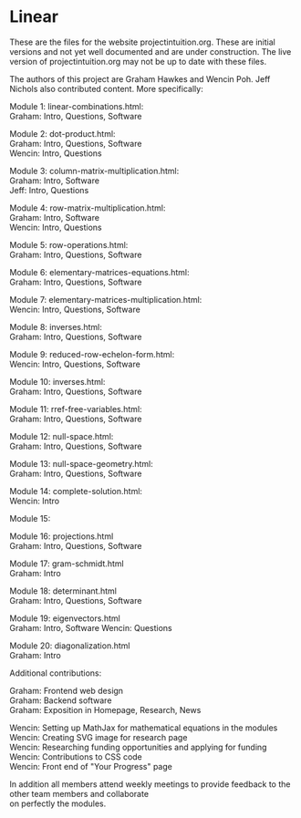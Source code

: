 # Linear

These are the files for the website projectintuition.org. These are initial versions and not yet well documented and are under construction.
The live version of projectintuition.org may not be up to date with these files.



The authors of this project are  Graham Hawkes and Wencin Poh.  Jeff Nichols also contributed content. More specifically:

Module 1: linear-combinations.html: <br>
Graham: Intro, Questions, Software

Module 2: dot-product.html:<br>
Graham: Intro, Questions, Software<br>
Wencin: Intro, Questions

Module 3: column-matrix-multiplication.html: <br>
Graham: Intro, Software<br>
Jeff: Intro, Questions

Module 4: row-matrix-multiplication.html:<br>
Graham: Intro, Software<br>
Wencin: Intro, Questions 

Module 5: row-operations.html:<br>
Graham: Intro, Questions, Software

Module 6: elementary-matrices-equations.html:<br>
Graham: Intro, Questions, Software

Module 7: elementary-matrices-multiplication.html:<br>
Wencin: Intro, Questions, Software

Module 8: inverses.html:<br>
Graham: Intro, Questions, Software

Module 9: reduced-row-echelon-form.html:<br>
Wencin: Intro, Questions, Software

Module 10: inverses.html:<br>
Graham: Intro, Questions, Software

Module 11: rref-free-variables.html:<br>
Graham: Intro, Questions, Software

Module 12: null-space.html:<br>
Graham: Intro, Questions, Software

Module 13: null-space-geometry.html:<br>
Graham: Intro, Questions, Software

Module 14:  complete-solution.html:<br>
Wencin: Intro

Module 15:

Module 16: projections.html<br>
Graham: Intro, Questions, Software

Module 17: gram-schmidt.html<br>
Graham: Intro


Module 18: determinant.html<br>
Graham: Intro, Questions, Software

Module 19: eigenvectors.html<br>
Graham: Intro, Software
Wencin: Questions 

Module 20: diagonalization.html<br>
Graham: Intro

Additional contributions:

Graham: Frontend web design <br>
Graham: Backend software <br>
Graham: Exposition in Homepage, Research, News

Wencin: Setting up MathJax for mathematical equations in the modules<br>
Wencin: Creating SVG image for research page<br>
Wencin: Researching funding opportunities and applying for funding<br>
Wencin: Contributions to CSS code <br>
Wencin: Front end of "Your Progress" page




In addition all members attend weekly meetings to provide feedback to the other team members and collaborate  
on perfectly the modules.  

